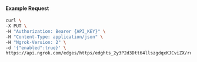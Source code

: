 <!-- Code generated for API Clients. DO NOT EDIT. -->

#### Example Request

```bash
curl \
-X PUT \
-H "Authorization: Bearer {API_KEY}" \
-H "Content-Type: application/json" \
-H "Ngrok-Version: 2" \
-d '{"enabled":true}' \
https://api.ngrok.com/edges/https/edghts_2y3P2d3Dtt64llszgdqxKJCviZX/routes/edghtsrt_2y3P2h8xyjWzu7je2LSgOAaBVsu/compression
```

